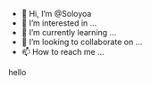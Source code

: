- 👋 Hi, I’m @Soloyoa
- 👀 I’m interested in ...
- 🌱 I’m currently learning ...
- 💞️ I’m looking to collaborate on ...
- 📫 How to reach me ...

<!---
Soloyoa/Soloyoa is a ✨ special ✨ repository because its `README.md` (this file) appears on your GitHub profile.
You can click the Preview link to take a look at your changes.
---> hello 
